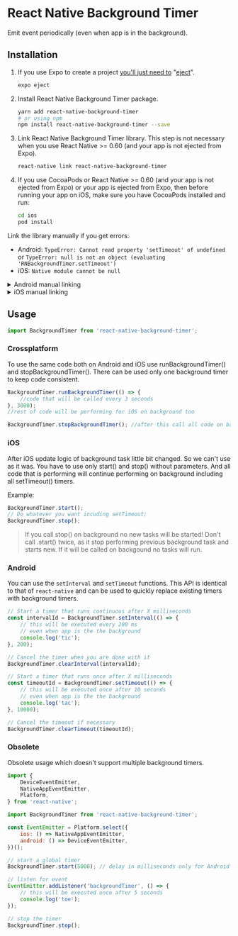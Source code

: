 # React Native Background Timer

Emit event periodically (even when app is in the background).

## Installation

1. If you use Expo to create a project [you'll just need to](https://facebook.github.io/react-native/docs/getting-started#caveats) "[eject](https://docs.expo.io/versions/latest/expokit/eject)".

   ```bash
   expo eject
   ```

2. Install React Native Background Timer package.

   ```bash
   yarn add react-native-background-timer
   # or using npm
   npm install react-native-background-timer --save
   ```

3. Link React Native Background Timer library. This step is not necessary when you use React Native >= 0.60 (and your app is not ejected from Expo).

   ```bash
   react-native link react-native-background-timer
   ```

4. If you use CocoaPods or React Native >= 0.60 (and your app is not ejected from Expo) or your app is ejected from Expo, then before running your app on iOS, make sure you have CocoaPods installed and run:

   ```bash
   cd ios
   pod install
   ```

Link the library manually if you get errors:

- Android: `TypeError: Cannot read property 'setTimeout' of undefined` or `TypeError: null is not an object (evaluating 'RNBackgroundTimer.setTimeout')`
- iOS: `Native module cannot be null`

<details>
    <summary>Android manual linking</summary>

- `android/settings.gradle`

  ```diff
  + include ':react-native-background-timer'
  + project(':react-native-background-timer').projectDir = new File(rootProject.projectDir, '../node_modules/react-native-background-timer/android')
  ```

- `android/app/build.gradle`

  ```diff
  dependencies {
  +   implementation project(':react-native-background-timer')
  }
  ```

- `android/app/src/main/java/com/your-app/MainApplication.java`

      ```diff
      + import io.boterop.timer.BackgroundTimerPackage;

      @Override
      protected List<ReactPackage> getPackages() {
        return Arrays.<ReactPackage>asList(
      +   new BackgroundTimerPackage()
        );
      }
      ```

  </details>

<details>
  <summary>iOS manual linking</summary>

- `ios/Podfile`

      ```diff
      + pod 'react-native-background-timer', :path => '../node_modules/react-native-background-timer'
      ```

  </details>

## Usage

```js
import BackgroundTimer from 'react-native-background-timer';
```

### Crossplatform

To use the same code both on Android and iOS use runBackgroundTimer() and stopBackgroundTimer(). There can be used only one background timer to keep code consistent.

```js
BackgroundTimer.runBackgroundTimer(() => {
	//code that will be called every 3 seconds
}, 3000);
//rest of code will be performing for iOS on background too

BackgroundTimer.stopBackgroundTimer(); //after this call all code on background stop run.
```

### iOS

After iOS update logic of background task little bit changed. So we can't use as it was.
You have to use only start() and stop() without parameters. And all code that is performing will continue performing on background including all setTimeout() timers.

Example:

```js
BackgroundTimer.start();
// Do whatever you want incuding setTimeout;
BackgroundTimer.stop();
```

> If you call stop() on background no new tasks will be started!
> Don't call .start() twice, as it stop performing previous background task and starts new.
> If it will be called on backgound no tasks will run.

### Android

You can use the `setInterval` and `setTimeout` functions.
This API is identical to that of `react-native` and can be used to quickly replace existing timers
with background timers.

```js
// Start a timer that runs continuous after X milliseconds
const intervalId = BackgroundTimer.setInterval(() => {
	// this will be executed every 200 ms
	// even when app is the the background
	console.log('tic');
}, 200);

// Cancel the timer when you are done with it
BackgroundTimer.clearInterval(intervalId);
```

```js
// Start a timer that runs once after X milliseconds
const timeoutId = BackgroundTimer.setTimeout(() => {
	// this will be executed once after 10 seconds
	// even when app is the the background
	console.log('tac');
}, 10000);

// Cancel the timeout if necessary
BackgroundTimer.clearTimeout(timeoutId);
```

### Obsolete

Obsolete usage which doesn't support multiple background timers.

```js
import {
	DeviceEventEmitter,
	NativeAppEventEmitter,
	Platform,
} from 'react-native';

import BackgroundTimer from 'react-native-background-timer';
```

```js
const EventEmitter = Platform.select({
	ios: () => NativeAppEventEmitter,
	android: () => DeviceEventEmitter,
})();
```

```js
// start a global timer
BackgroundTimer.start(5000); // delay in milliseconds only for Android
```

```js
// listen for event
EventEmitter.addListener('backgroundTimer', () => {
	// this will be executed once after 5 seconds
	console.log('toe');
});
```

```js
// stop the timer
BackgroundTimer.stop();
```
